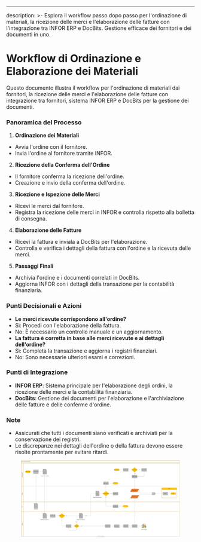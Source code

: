 ---
description: >-
Esplora il workflow passo dopo passo per l'ordinazione di materiali, la ricezione delle merci e l'elaborazione delle fatture con l'integrazione tra INFOR ERP e DocBits. Gestione efficace dei fornitori e dei documenti in uno.

# Workflow di Ordinazione e Elaborazione dei Materiali

Questo documento illustra il workflow per l'ordinazione di materiali dai fornitori, la ricezione delle merci e l'elaborazione delle fatture con integrazione tra fornitori, sistema INFOR ERP e DocBits per la gestione dei documenti.

### Panoramica del Processo

1. **Ordinazione dei Materiali**
* Avvia l'ordine con il fornitore.
* Invia l'ordine al fornitore tramite INFOR.
2. **Ricezione della Conferma dell'Ordine**
* Il fornitore conferma la ricezione dell'ordine.
* Creazione e invio della conferma dell'ordine.
3. **Ricezione e Ispezione delle Merci**
* Ricevi le merci dal fornitore.
* Registra la ricezione delle merci in INFOR e controlla rispetto alla bolletta di consegna.
4. **Elaborazione delle Fatture**
* Ricevi la fattura e inviala a DocBits per l'elaborazione.
* Controlla e verifica i dettagli della fattura con l'ordine e la ricevuta delle merci.
5. **Passaggi Finali**
* Archivia l'ordine e i documenti correlati in DocBits.
* Aggiorna INFOR con i dettagli della transazione per la contabilità finanziaria.

### Punti Decisionali e Azioni

* **Le merci ricevute corrispondono all'ordine?**
* Sì: Procedi con l'elaborazione della fattura.
* No: È necessario un controllo manuale e un aggiornamento.
* **La fattura è corretta in base alle merci ricevute e ai dettagli dell'ordine?**
* Sì: Completa la transazione e aggiorna i registri finanziari.
* No: Sono necessarie ulteriori esami e correzioni.

### Punti di Integrazione

* **INFOR ERP**: Sistema principale per l'elaborazione degli ordini, la ricezione delle merci e la contabilità finanziaria.
* **DocBits**: Gestione dei documenti per l'elaborazione e l'archiviazione delle fatture e delle conferme d'ordine.

### Note

* Assicurati che tutti i documenti siano verificati e archiviati per la conservazione dei registri.
* Le discrepanze nei dettagli dell'ordine o della fattura devono essere risolte prontamente per evitare ritardi.

<figure><img src="../../.gitbook/assets/embed.svg" alt=""><figcaption></figcaption></figure>
